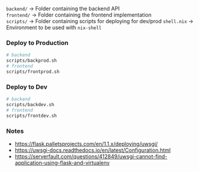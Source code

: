 `backend/` -> Folder containing the backend API  
`frontend/` -> Folder containing the frontend implementation  
`scripts/` -> Folder containing scripts for deploying for dev/prod
`shell.nix` -> Environment to be used with `nix-shell`  

### Deploy to Production

```sh
# backend
scripts/backprod.sh
# frontend
scripts/frontprod.sh
```

### Deploy to Dev

```sh
# backend
scripts/backdev.sh
# frontend
scripts/frontdev.sh
```

### Notes

* https://flask.palletsprojects.com/en/1.1.x/deploying/uwsgi/
* https://uwsgi-docs.readthedocs.io/en/latest/Configuration.html
* https://serverfault.com/questions/412849/uwsgi-cannot-find-application-using-flask-and-virtualenv
